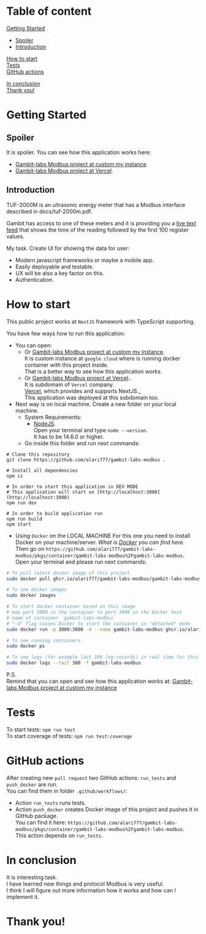 # Table of content

[Getting Started](#getting_started)
- [Spoiler](#spoiler)
- [Introduction](#introduction)

[How to start](#how_to_start)  
[Tests](#tests)  
[GitHub actions](#github_actions)

[In conclusion](#in_conclusion)  
[Thank you!](#thank_you)

# <a name="getting_started">Getting Started</a>

## <a name="spoiler">Spoiler</a>
It is spoiler. You can see how this application works here:
- [Gambit-labs Modbus project at custom my instance](http://34.23.45.250/).
- [Gambit-labs Modbus project at Vercel](https://gambit-labs-modbus.vercel.app/).

## <a name="introduction">Introduction</a>

TUF-2000M is an ultrasonic energy meter that has a Modbus interface described in docs/tuf-2000m.pdf.

Gambit has access to one of these meters and it is providing you a [live text feed](http://tuftuf.gambitlabs.fi/feed.txt) that shows the time of the reading followed by the first 100 register values.

My task. Create UI for showing the data for user:
- Modern javascript frameworks or maybe a mobile app.
- Easily deployable and testable.
- UX will be also a key factor on this.
- Authentication.

# <a name="how_to_start">How to start</a>

This public project works at `NextJS` framework with TypeScript supporting.

You have few ways how to run this application:
- You can open:
    - Or [Gambit-labs Modbus project at custom my instance](http://34.23.45.250/).  
      It is custom instance at `google.cloud` where is running docker container with this project inside.  
      That is a better way to see how this application works.
    - Or [Gambit-labs Modbus project at Vercel](https://gambit-labs-modbus.vercel.app/)..  
      It is subdomain of `Vercel` company.  
      [Vercel](https://vercel.com/), which provides and supports NextJS._    
      This application was deployed at this subdomain too.
- Next way is on local machine. Create a new folder on your local machine.
    - System Requirements:
        - [NodeJS](https://nodejs.org/en/).  
          Open your terminal and type `node --version`.  
          It has to be 14.6.0 or higher.
    - Go inside this folder and run next commands: 
```
# Clone this repository  
git clone https://github.com/alari777/gambit-labs-modbus .

# Install all dependencies   
npm ci

# In order to start this application in DEV MODE
# This application will start on [http://localhost:3000](http://localhost:3000)    
npm run dev 

# In order to build application run  
npm run build  
npm start
```
- Using `Docker` on the LOCAL MACHINE
  For this one you need to install Docker on your machine/server.
  _What is [Docker](https://docs.docker.com/get-docker/) you can find here._  
  Then go on `https://github.com/alari777/gambit-labs-modbus/pkgs/container/gambit-labs-modbus%2Fgambit-labs-modbus`.    
  Open your terminal and please run next commands:
```bash
# To pull latest docker image of this project
sudo docker pull ghcr.io/alari777/gambit-labs-modbus/gambit-labs-modbus:latest

# To see docker images
sudo docker images

# To start docker container based on this image 
# map port 3000 in the container to port 3000 on the Docker host
# name of container `gambit-labs-modbus`
# "-d" flag causes Docker to start the container in "detached" mode
sudo docker run -p 3000:3000 -d --name gambit-labs-modbus ghcr.io/alari777/gambit-labs-modbus/gambit-labs-modbus:latest

# To see running containers
sudo docker ps

# To see logs (for example last 300 log-records) in real time for this container called `bird`
sudo docker logs --tail 300 -f gambit-labs-modbus
``` 
P.S.  
Remind that you can open and see how this application works at:
[Gambit-labs Modbus project at custom my instance](http://34.23.45.250/)

# <a name="tests">Tests</a>

To start tests: `npm run test`  
To start coverage of tests: `npm run test:coverage`  

# <a name="github_actions">GitHub actions</a>

After creating new `pull request` two GitHub actions: `run_tests` and `push_docker` are run.  
You can find them in folder `.github/workflows/`:
- Action `run_tests` runs tests.
- Action `push_docker` creates Docker image of this project and pushes it in GitHub package.  
  You can find it here: `https://github.com/alari777/gambit-labs-modbus/pkgs/container/gambit-labs-modbus%2Fgambit-labs-modbus`.  
  This action depends on `run_tests`.

# <a name="in_conclusion">In conclusion</a>

It is interesting task.  
I have learned new things and protocol Modbus is very useful.  
I think I will figure out more information how it works and how can I implement it.

# <a name="thank_you">Thank you!</a>
